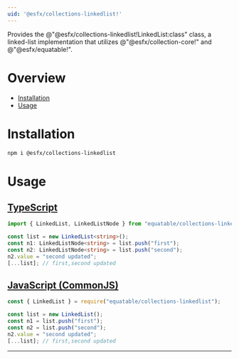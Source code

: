 ```yaml
---
uid: '@esfx/collections-linkedlist!'
---
```


Provides the @"@esfx/collections-linkedlist!LinkedList:class" class, a linked-list implementation that utilizes @"@esfx/collection-core!" and @"@esfx/equatable!".

# Overview

* [Installation](#installation)
* [Usage](#usage)

# Installation

```sh
npm i @esfx/collections-linkedlist
```

# Usage

## [TypeScript](#tab/ts)
```ts
import { LinkedList, LinkedListNode } from "equatable/collections-linkedlist";

const list = new LinkedList<string>();
const n1: LinkedListNode<string> = list.push("first");
const n2: LinkedListNode<string> = list.push("second");
n2.value = "second updated";
[...list]; // first,second updated
```

## [JavaScript (CommonJS)](#tab/js)
```js
const { LinkedList } = require("equatable/collections-linkedlist");

const list = new LinkedList();
const n1 = list.push("first");
const n2 = list.push("second");
n2.value = "second updated";
[...list]; // first,second updated
```

***

